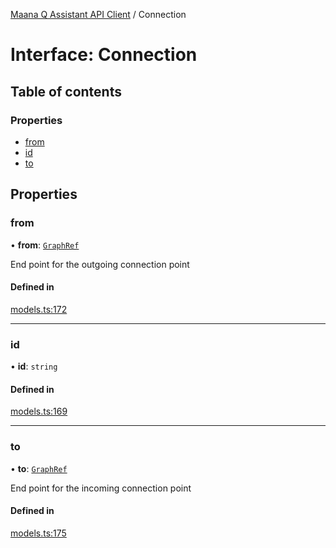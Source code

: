 [Maana Q Assistant API Client](../README.md) / Connection

# Interface: Connection

## Table of contents

### Properties

- [from](Connection.md#from)
- [id](Connection.md#id)
- [to](Connection.md#to)

## Properties

### from

• **from**: [`GraphRef`](../README.md#graphref)

End point for the outgoing connection point

#### Defined in

[models.ts:172](https://github.com/maana-io/q-assistant-client/blob/develop/src/models.ts#L172)

___

### id

• **id**: `string`

#### Defined in

[models.ts:169](https://github.com/maana-io/q-assistant-client/blob/develop/src/models.ts#L169)

___

### to

• **to**: [`GraphRef`](../README.md#graphref)

End point for the incoming connection point

#### Defined in

[models.ts:175](https://github.com/maana-io/q-assistant-client/blob/develop/src/models.ts#L175)

